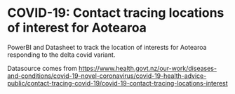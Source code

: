 # COVID-19: Contact tracing locations of interest for Aotearoa
PowerBI and Datasheet to track the location of interests for Aotearoa responding to the delta covid variant.

Datasource comes from https://www.health.govt.nz/our-work/diseases-and-conditions/covid-19-novel-coronavirus/covid-19-health-advice-public/contact-tracing-covid-19/covid-19-contact-tracing-locations-interest
